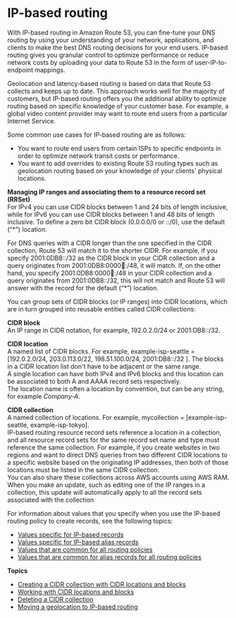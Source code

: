 # IP\-based routing<a name="routing-policy-ipbased"></a>

With IP\-based routing in Amazon Route 53, you can fine\-tune your DNS routing by using your understanding of your network, applications, and clients to make the best DNS routing decisions for your end users\. IP\-based routing gives you granular control to optimize performance or reduce network costs by uploading your data to Route 53 in the form of user\-IP\-to\-endpoint mappings\.

Geolocation and latency\-based routing is based on data that Route 53 collects and keeps up to date\. This approach works well for the majority of customers, but IP\-based routing offers you the additional ability to optimize routing based on specific knowledge of your customer base\. For example, a global video content provider may want to route end users from a particular Internet Service\.

Some common use cases for IP\-based routing are as follows:
+ You want to route end users from certain ISPs to specific endpoints in order to optimize network transit costs or performance\.
+ You want to add overrides to existing Route 53 routing types such as geolocation routing based on your knowledge of your clients' physical locations\.

**Managing IP ranges and associating them to a resource record set \(RRSet\)**  
 For IPv4 you can use CIDR blocks between 1 and 24 bits of length inclusive, while for IPv6 you can use CIDR blocks between 1 and 48 bits of length inclusive\. To define a zero bit CIDR block \(0\.0\.0\.0/0 or ::/0\), use the default \(“\*”\) location\.

For DNS queries with a CIDR longer than the one specified in the CIDR collection, Route 53 will match it to the shorter CIDR\. For example, if you specify 2001:0DB8::/32 as the CIDR block in your CIDR collection and a query originates from 2001:0DB8:0000:1234::/48, it will match\. If, on the other hand, you specify 2001:0DB8:0000:1234::/48 in your CIDR collection and a query originates from 2001:0DB8::/32, this will not match and Route 53 will answer with the record for the default \(“\*”\) location\.

You can group sets of CIDR blocks \(or IP ranges\) into CIDR locations, which are in turn grouped into reusable entities called CIDR collections:

**CIDR block**  
An IP range in CIDR notation, for example, 192\.0\.2\.0/24 or 2001:DB8::/32\.

**CIDR location**  
A named list of CIDR blocks\. For example, example\-isp\-seattle = \[192\.0\.2\.0/24, 203\.0\.113\.0/22, 198\.51\.100\.0/24, 2001:DB8::/32 \]\. The blocks in a CIDR location list don't have to be adjacent or the same range\.   
A single location can have both IPv4 and IPv6 blocks and this location can be associated to both A and AAAA record sets respectively\.   
The location name is often a location by convention, but can be any string, for example *Company\-A*\.

**CIDR collection**  
A named collection of locations\. For example, mycollection = \[example\-isp\-seattle, example\-isp\-tokyo\]\.  
IP\-based routing resource record sets reference a location in a collection, and all resource record sets for the same record set name and type must reference the same collection\. For example, if you create websites in two regions and want to direct DNS queries from two different CIDR locations to a specific website based on the originating IP addresses, then both of those locations must be listed in the same CIDR collection\.  
You can also share these collections across AWS accounts using AWS RAM\. When you make an update, such as editing one of the IP ranges in a collection, this update will automatically apply to all the record sets associated with the collection

For information about values that you specify when you use the IP\-based routing policy to create records, see the following topics:
+ [Values specific for IP\-based records](resource-record-sets-values-ipbased.md)
+ [Values specific for IP\-based alias records](resource-record-sets-values-ipbased-alias.md)
+ [Values that are common for all routing policies](resource-record-sets-values-shared.md)
+ [Values that are common for alias records for all routing policies](resource-record-sets-values-alias-common.md)

**Topics**
+ [Creating a CIDR collection with CIDR locations and blocks](resource-record-sets-creating-cidr-collection.md)
+ [Working with CIDR locations and blocks](resource-record-sets-working-with-cidr-locations.md)
+ [Deleting a CIDR collection](resource-record-sets-delete-cidr-collection.md)
+ [Moving a geolocation to IP\-based routing](resource-record-sets-move-geolocation-to-cidr.md)